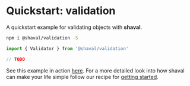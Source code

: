 # Quickstart: validation

A quickstart example for validating objects with **shaval**.

```sh
npm i @shaval/validation -S
```

```ts
import { Validator } from '@shaval/validation'

// TODO
```

See this example in action [here](https://codesandbox.io/s/github/MrWolfZ/shaval/tree/main/recipes/quickstart/validation). For a more detailed look into how shaval can make your life simple follow our recipe for [getting started](../../basics/getting-started#readme).
